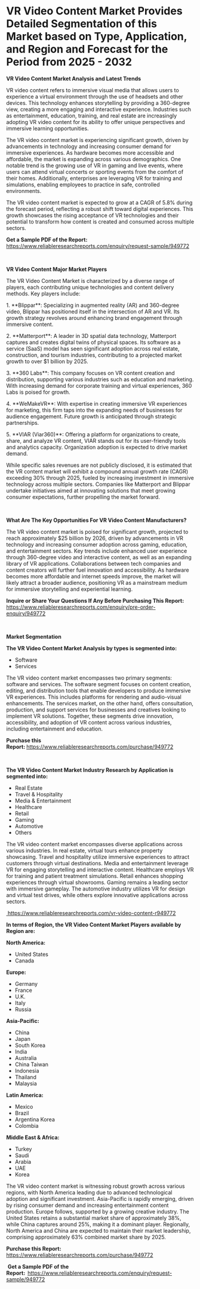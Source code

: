 <p><h1>VR Video Content Market Provides Detailed Segmentation of this Market based on Type, Application, and Region and Forecast for the Period from 2025 - 2032</h1></p><p><strong>VR Video Content Market Analysis and Latest Trends</strong></p>
<p><p>VR video content refers to immersive visual media that allows users to experience a virtual environment through the use of headsets and other devices. This technology enhances storytelling by providing a 360-degree view, creating a more engaging and interactive experience. Industries such as entertainment, education, training, and real estate are increasingly adopting VR video content for its ability to offer unique perspectives and immersive learning opportunities.</p><p>The VR video content market is experiencing significant growth, driven by advancements in technology and increasing consumer demand for immersive experiences. As hardware becomes more accessible and affordable, the market is expanding across various demographics. One notable trend is the growing use of VR in gaming and live events, where users can attend virtual concerts or sporting events from the comfort of their homes. Additionally, enterprises are leveraging VR for training and simulations, enabling employees to practice in safe, controlled environments.</p><p>The VR video content market is expected to grow at a CAGR of 5.8% during the forecast period, reflecting a robust shift toward digital experiences. This growth showcases the rising acceptance of VR technologies and their potential to transform how content is created and consumed across multiple sectors.</p></p>
<p><strong>Get a Sample PDF of the Report:&nbsp;</strong> <a href="https://www.reliableresearchreports.com/enquiry/request-sample/949772?utm_campaign=1720&utm_medium=2&utm_source=Github&utm_content=ia&utm_term=16042025&utm_id=vr-video-content">https://www.reliableresearchreports.com/enquiry/request-sample/949772</a></p>
<p>&nbsp;</p>
<p><strong>VR Video Content Major Market Players</strong></p>
<p><p>The VR Video Content Market is characterized by a diverse range of players, each contributing unique technologies and content delivery methods. Key players include:</p><p>1. **Blippar**: Specializing in augmented reality (AR) and 360-degree video, Blippar has positioned itself in the intersection of AR and VR. Its growth strategy revolves around enhancing brand engagement through immersive content.</p><p>2. **Matterport**: A leader in 3D spatial data technology, Matterport captures and creates digital twins of physical spaces. Its software as a service (SaaS) model has seen significant adoption across real estate, construction, and tourism industries, contributing to a projected market growth to over $1 billion by 2025.</p><p>3. **360 Labs**: This company focuses on VR content creation and distribution, supporting various industries such as education and marketing. With increasing demand for corporate training and virtual experiences, 360 Labs is poised for growth.</p><p>4. **WeMakeVR**: With expertise in creating immersive VR experiences for marketing, this firm taps into the expanding needs of businesses for audience engagement. Future growth is anticipated through strategic partnerships.</p><p>5. **VIAR (Viar360)**: Offering a platform for organizations to create, share, and analyze VR content, VIAR stands out for its user-friendly tools and analytics capacity. Organization adoption is expected to drive market demand.</p><p>While specific sales revenues are not publicly disclosed, it is estimated that the VR content market will exhibit a compound annual growth rate (CAGR) exceeding 30% through 2025, fueled by increasing investment in immersive technology across multiple sectors. Companies like Matterport and Blippar undertake initiatives aimed at innovating solutions that meet growing consumer expectations, further propelling the market forward.</p></p>
<p>&nbsp;</p>
<p><strong>What Are The Key Opportunities For VR Video Content Manufacturers?</strong></p>
<p><p>The VR video content market is poised for significant growth, projected to reach approximately $25 billion by 2026, driven by advancements in VR technology and increasing consumer adoption across gaming, education, and entertainment sectors. Key trends include enhanced user experience through 360-degree video and interactive content, as well as an expanding library of VR applications. Collaborations between tech companies and content creators will further fuel innovation and accessibility. As hardware becomes more affordable and internet speeds improve, the market will likely attract a broader audience, positioning VR as a mainstream medium for immersive storytelling and experiential learning.</p></p>
<p><strong>Inquire or Share Your Questions If Any Before Purchasing This Report:</strong> <a href="https://www.reliableresearchreports.com/enquiry/pre-order-enquiry/949772?utm_campaign=1720&utm_medium=2&utm_source=Github&utm_content=ia&utm_term=16042025&utm_id=vr-video-content">https://www.reliableresearchreports.com/enquiry/pre-order-enquiry/949772</a></p>
<p>&nbsp;</p>
<p><strong>Market Segmentation</strong></p>
<p><strong>The VR Video Content Market Analysis by types is segmented into:</strong></p>
<p><ul><li>Software</li><li>Services</li></ul></p>
<p><p>The VR video content market encompasses two primary segments: software and services. The software segment focuses on content creation, editing, and distribution tools that enable developers to produce immersive VR experiences. This includes platforms for rendering and audio-visual enhancements. The services market, on the other hand, offers consultation, production, and support services for businesses and creatives looking to implement VR solutions. Together, these segments drive innovation, accessibility, and adoption of VR content across various industries, including entertainment and education.</p></p>
<p><strong>Purchase this Report:&nbsp;</strong><a href="https://www.reliableresearchreports.com/purchase/949772?utm_campaign=1720&utm_medium=2&utm_source=Github&utm_content=ia&utm_term=16042025&utm_id=vr-video-content">https://www.reliableresearchreports.com/purchase/949772</a></p>
<p>&nbsp;</p>
<p><strong>The VR Video Content Market Industry Research by Application is segmented into:</strong></p>
<p><ul><li>Real Estate</li><li>Travel & Hospitality</li><li>Media & Entertainment</li><li>Healthcare</li><li>Retail</li><li>Gaming</li><li>Automotive</li><li>Others</li></ul></p>
<p><p>The VR video content market encompasses diverse applications across various industries. In real estate, virtual tours enhance property showcasing. Travel and hospitality utilize immersive experiences to attract customers through virtual destinations. Media and entertainment leverage VR for engaging storytelling and interactive content. Healthcare employs VR for training and patient treatment simulations. Retail enhances shopping experiences through virtual showrooms. Gaming remains a leading sector with immersive gameplay. The automotive industry utilizes VR for design and virtual test drives, while others explore innovative applications across sectors.</p></p>
<p><a href="https://www.reliableresearchreports.com/vr-video-content-r949772?utm_campaign=1720&utm_medium=2&utm_source=Github&utm_content=ia&utm_term=16042025&utm_id=vr-video-content">&nbsp;https://www.reliableresearchreports.com/vr-video-content-r949772</a></p>
<p><strong>In terms of Region, the VR Video Content Market Players available by Region are:</strong></p>
<p>
    <p> <strong> North America: </strong>
        <ul>
            <li>United States</li>
            <li>Canada</li>
        </ul>
        </p> 
    <p> <strong> Europe: </strong>
        <ul>
            <li>Germany</li>
            <li>France</li>
            <li>U.K.</li>
            <li>Italy</li>
            <li>Russia</li>
        </ul>
        </p> 
    <p> <strong> Asia-Pacific: </strong>
        <ul>
            <li>China</li>
            <li>Japan</li>
            <li>South Korea</li>
            <li>India</li>
            <li>Australia</li>
            <li>China Taiwan</li>
            <li>Indonesia</li>
            <li>Thailand</li>
            <li>Malaysia</li>
        </ul>
        </p> 
    <p> <strong> Latin America: </strong>
        <ul>
            <li>Mexico</li>
            <li>Brazil</li>
            <li>Argentina Korea</li>
            <li>Colombia</li>
        </ul>
        </p> 
    <p> <strong> Middle East & Africa: </strong>
        <ul>
            <li>Turkey</li>
            <li>Saudi</li>
            <li>Arabia</li>
            <li>UAE</li>
            <li>Korea</li>
        </ul>
    </p>
    </p>
<p><p>The VR video content market is witnessing robust growth across various regions, with North America leading due to advanced technological adoption and significant investment. Asia-Pacific is rapidly emerging, driven by rising consumer demand and increasing entertainment content production. Europe follows, supported by a growing creative industry. The United States retains a substantial market share of approximately 38%, while China captures around 25%, making it a dominant player. Regionally, North America and China are expected to maintain their market leadership, comprising approximately 63% combined market share by 2025.</p></p>
<p><strong>Purchase this Report: </strong><a href="https://www.reliableresearchreports.com/purchase/949772?utm_campaign=1720&utm_medium=2&utm_source=Github&utm_content=ia&utm_term=16042025&utm_id=vr-video-content">https://www.reliableresearchreports.com/purchase/949772</a></p>
<p>&nbsp;<strong>Get a Sample PDF of the Report:&nbsp;&nbsp;</strong><a href="https://www.reliableresearchreports.com/enquiry/request-sample/949772?utm_campaign=1720&utm_medium=2&utm_source=Github&utm_content=ia&utm_term=16042025&utm_id=vr-video-content">https://www.reliableresearchreports.com/enquiry/request-sample/949772</a></p>
<p><strong></strong></p>
<p><p></p><p></p><p></p></p>